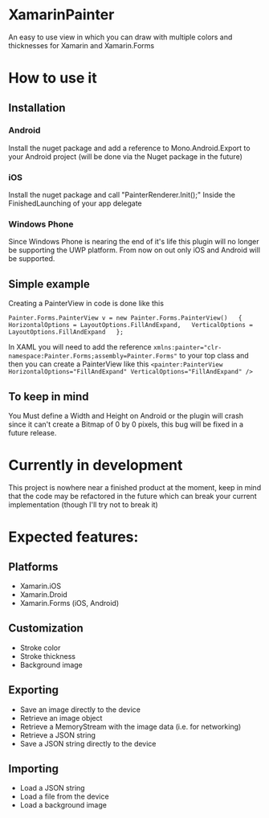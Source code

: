 # XamarinPainter
An easy to use view in which you can draw with multiple colors and thicknesses for Xamarin and Xamarin.Forms

# How to use it
## Installation
### Android
Install the nuget package and add a reference to Mono.Android.Export to your Android project (will be done via the Nuget package in the future)
### iOS
Install the nuget package and call "PainterRenderer.Init();" Inside the FinishedLaunching of your app delegate
### Windows Phone
Since Windows Phone is nearing the end of it's life this plugin will no longer be supporting the UWP platform. From now on out only iOS and Android will be supported.
## Simple example
Creating a PainterView in code is done like this

`Painter.Forms.PainterView v = new Painter.Forms.PainterView()  
{  
  HorizontalOptions = LayoutOptions.FillAndExpand,  
  VerticalOptions = LayoutOptions.FillAndExpand  
};  `

In XAML you will need to add the reference `xmlns:painter="clr-namespace:Painter.Forms;assembly=Painter.Forms"` to your top class and then you can create a PainterView like this `<painter:PainterView HorizontalOptions="FillAndExpand" VerticalOptions="FillAndExpand" />`
## To keep in mind
You Must define a Width and Height on Android or the plugin will crash since it can't create a Bitmap of 0 by 0 pixels, this bug will be fixed in a future release.


# Currently in development
This project is nowhere near a finished product at the moment, keep in mind that the code may be refactored in the future which can break your current implementation (though I'll try not to break it)

# Expected features:
## Platforms
* Xamarin.iOS
* Xamarin.Droid
* Xamarin.Forms (iOS, Android)

## Customization
* Stroke color
* Stroke thickness
* Background image

## Exporting
* Save an image directly to the device
* Retrieve an image object
* Retrieve a MemoryStream with the image data (i.e. for networking)
* Retrieve a JSON string
* Save a JSON string directly to the device

## Importing
* Load a JSON string
* Load a file from the device
* Load a background image
